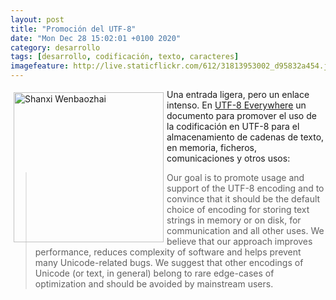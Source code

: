 ```yaml
--- 
layout: post
title: "Promoción del UTF-8"
date: "Mon Dec 28 15:02:01 +0100 2020"
category: desarrollo
tags: [desarrollo, codificación, texto, caracteres]
imagefeature: http://live.staticflickr.com/612/31813953002_d95832a454.jpg
---
```


<a href="https://www.flickr.com/photos/fernand0/31813953002/" title="Shanxi Wenbaozhai "><img src="http://live.staticflickr.com/612/31813953002_d95832a454.jpg" alt="Shanxi Wenbaozhai " width="240" style="float:left; margin:5px"></a>
Una entrada ligera, pero un enlace intenso. En [UTF-8 Everywhere](http://utf8everywhere.org/) un documento para promover el uso de la codificación en UTF-8 para el almacenamiento de cadenas de texto, en memoria, ficheros, comunicaciones y otros usos:

> Our goal is to promote usage and support of the UTF-8 encoding and to convince that it should be the default choice of encoding for storing text strings in memory or on disk, for communication and all other uses. We believe that our approach improves performance, reduces complexity of software and helps prevent many Unicode-related bugs. We suggest that other encodings of Unicode (or text, in general) belong to rare edge-cases of optimization and should be avoided by mainstream users.
